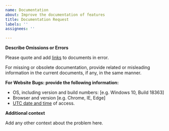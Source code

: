 ```yaml
---
name: Documentation
about: Improve the documentation of features
title: Documentation Request
labels: ''
assignees: ''

---
```


**Describe Omissions or Errors**

Please quote and add [links](https://www.kpsync.org) to documents in error. 

For missing or obsolete documentation, provide related or misleading information in the current documents, if any, in the same manner.

**For Website Bugs: provide the following information:**
 - OS, including version and build numbers: [e.g. Windows 10, Build 18363]
 - Browser and version [e.g. Chrome, IE, Edge]
 - [UTC date and time](https://en.wikipedia.org/wiki/Coordinated_Universal_Time) of access.

**Additional context**

Add any other context about the problem here.
